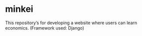 # minkei
This repository’s for developing a website where users can learn economics. (Framework used: Django)
